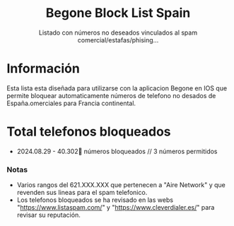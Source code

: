 <div align='center'>
  <h1>Begone Block List Spain</h1>
  <p>Listado con números no deseados vinculados al spam comercial/estafas/phising...</p>
</div>

# Información
Esta lista esta diseñada para utilizarse con la aplicacion Begone en IOS que permite bloquear automaticamente números de telefono no desados de España.omerciales para Francia continental.

# Total telefonos bloqueados
- 2024.08.29 -   40.302📵 números bloqueados // 3 números permitidos
  
### Notas
- Varios rangos del 621.XXX.XXX que pertenecen a "Aire Network" y que revenden sus lineas para el spam telefonico.
- Los telefonos bloqueados se ha revisado en las webs "https://www.listaspam.com/" y "https://www.cleverdialer.es/" para revisar su reputación.
